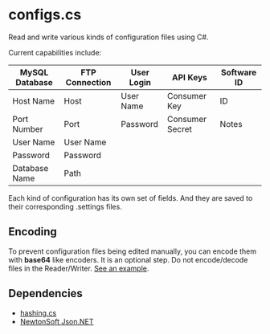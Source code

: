 # configs.cs

Read and write various kinds of configuration files using C#.


Current capabilities include:

| MySQL Database  | FTP Connection | User Login | API Keys        | Software ID |
| --------------- | -------------- | ---------- | --------------- |------------ |
| Host Name       | Host           | User Name  | Consumer Key    | ID          |
| Port Number     | Port           | Password   | Consumer Secret | Notes       |
| User Name       | User Name      |            |                 |             |
| Password        | Password       |            |                 |             |
| Database Name   | Path           |            |                 |             |

Each kind of configuration has its own set of fields.
And they are saved to their corresponding .settings files.


## Encoding

To prevent configuration files being edited manually, you can encode them with __base64__ like encoders.
It is an optional step. Do not encode/decode files in the Reader/Writer. [See an example](configs.classes/interfacing/iconfigwriter.cs).


## Dependencies

 * [hashing.cs](https://github.com/anytizer/hashing.cs)
 * [NewtonSoft Json.NET](https://www.newtonsoft.com/json)
